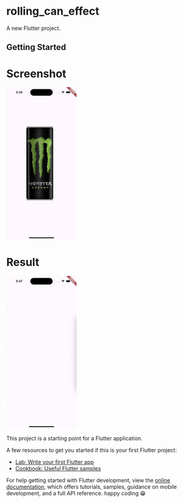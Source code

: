 # rolling_can_effect

A new Flutter project.

## Getting Started

# Screenshot 
<img src ="https://github.com/Mirzaazmath/flutter_rolling_can_effect/blob/main/assets/output/Screenshot.png" height="400">

# Result 
<img src ="https://github.com/Mirzaazmath/flutter_rolling_can_effect/blob/main/assets/output/result.gif" height="400">



This project is a starting point for a Flutter application.

A few resources to get you started if this is your first Flutter project:

- [Lab: Write your first Flutter app](https://docs.flutter.dev/get-started/codelab)
- [Cookbook: Useful Flutter samples](https://docs.flutter.dev/cookbook)

For help getting started with Flutter development, view the
[online documentation](https://docs.flutter.dev/), which offers tutorials,
samples, guidance on mobile development, and a full API reference.
happy coding 😁 
